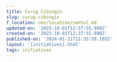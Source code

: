 ```yaml
---
title: Curug Cibingin
slug: curug-cibingin
f_location: cms/location/sentul.md
updated-on: '2023-10-01T12:37:55.998Z'
created-on: '2023-10-01T12:37:55.998Z'
published-on: '2024-01-21T11:33:59.165Z'
layout: '[initiatives].html'
tags: initiatives
---
```



